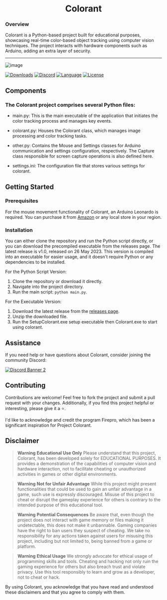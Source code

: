 <h1 align="center">Colorant</h1>

### Overview

Colorant is a Python-based project built for educational purposes, showcasing real-time color-based object tracking using computer vision techniques. The project interacts with hardware components such as Arduino, adding an extra layer of security.

---
![image](https://github.com/hafyzwithawhy/Colorant/assets/82477000/5e00264d-d4d9-461d-a87d-501cc6e50217)

[![Downloads][downloads-shield]][downloads-link]
[![Discord][discord-shield]][discord-link]
[![Language][language-shield]][language-link]
[![License][license-shield]][license-link]

## Components

### The Colorant project comprises several Python files:

- main.py: This is the main executable of the application that initiates the color tracking process and manages key events.

- colorant.py: Houses the Colorant class, which manages image processing and color tracking tasks.

- other.py: Contains the Mouse and Settings classes for Arduino communication and settings configuration, respectively. The Capture class responsible for screen capture operations is also defined here.

- settings.ini: The configuration file that stores various settings for colorant.

## Getting Started
### Prerequisites
For the mouse movement functionality of Colorant, an Arduino Leonardo is required. You can purchase it from [Amazon](https://www.amazon.com/Arduino-Leonardo-ATmega32U4-without-headers/dp/B008A36R2Y) or any local store in your region.

### Installation

You can either clone the repository and run the Python script directly, or you can download the precompiled executable from the releases page. The latest release is v1.0, released on 26 May 2023. This version is compiled into an executable for easier usage, and it doesn't require Python or any dependencies to be installed.

For the Python Script Version:
1. Clone the repository or download it directly.
2. Navigate into the project directory.
3. Run the main script: `python main.py`.

For the Executable Version:
1. Download the latest release from the [releases page](https://github.com/hafyzwithawhy/Colorant/releases/latest).
2. Unzip the downloaded file.
3. Run the SetupColorant.exe setup executable then Colorant.exe to start using colorant.

## Assistance

If you need help or have questions about Colorant, consider joining the community Discord:

[![Discord Banner 2][discord-banner]][discord-link]

## Contributing

Contributions are welcome! Feel free to fork the project and submit a pull request with your changes. Additionally, if you find this project helpful or interesting, please give it a ⭐.

I'd like to acknowledge and credit the program Firepro, which has been a significant inspiration for Project Colorant.

## Disclaimer
> **Warning** **Educational Use Only**
Please understand that this project, Colorant, has been developed solely for EDUCATIONAL PURPOSES. It provides a demonstration of the capabilities of computer vision and hardware interaction, not to facilitate cheating or unauthorized activities in games or other digital environments.

> **Warning** **Not for Unfair Advantage**
While this project might present functionalities that could be used to gain an unfair advantage in a game, such use is expressly discouraged. Misuse of this project to cheat or disrupt the gameplay experience for others is contrary to the intended purpose of this educational tool.

> **Warning** **Potential Consequences**
Be aware that, even though the project does not interact with game memory or files making it undetectable, this does not make it unbannable. Gaming companies have the right to ban users they suspect of cheating. We take no responsibility for any actions taken against users for misusing this project, including but not limited to, being banned from a game or platform.

> **Warning** **Ethical Usage**
We strongly advocate for ethical usage of programming skills and tools. Cheating and hacking not only ruin the gaming experience for others but also breach trust and violate privacy. Use this tool responsibly to learn and grow as a developer, not to cheat or hack.

By using Colorant, you acknowledge that you have read and understood these disclaimers and that you agree to comply with them.

[discord-shield]: https://img.shields.io/discord/1102647720981831750?color=purple&label=Support&logo=discord&logoColor=white&style=for-the-badge
[discord-link]: https://discord.gg/RExkpUdwjH
[discord-banner]: https://discordapp.com/api/guilds/1102647720981831750/widget.png?style=banner2

[downloads-shield]: https://img.shields.io/github/downloads/hafyzwithawhy/Colorant/total?color=purple&logo=GitHub&style=for-the-badge
[downloads-link]: https://github.com/hafyzwithawhy/Colorant/releases/latest

[language-shield]: https://img.shields.io/github/languages/top/hafyzwithawhy/Colorant?color=purple&logo=python&logoColor=white&style=for-the-badge
[language-link]: https://www.python.org/

[license-shield]: https://img.shields.io/github/license/hafyzwithawhy/Colorant?color=purple&logo=github&style=for-the-badge
[license-link]: https://github.com/hafyzwithawhy/Colorant/blob/main/LICENSE
